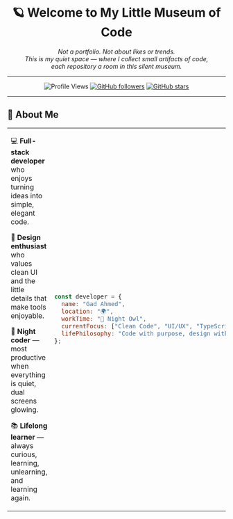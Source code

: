 <div align="center">

# 🪐 Welcome to My Little Museum of Code

*Not a portfolio. Not about likes or trends.*  
*This is my quiet space — where I collect small artifacts of code,*  
*each repository a room in this silent museum.*

---

![Profile Views](https://komarev.com/ghpvc/?username=GadAhmed1&color=blueviolet&style=flat-square&label=Profile+Views)
[![GitHub followers](https://img.shields.io/github/followers/GadAhmed1?logo=github&style=flat-square&color=blueviolet)](https://github.com/GadAhmed1)
[![GitHub stars](https://img.shields.io/github/stars/GadAhmed1?logo=github&style=flat-square&color=blueviolet)](https://github.com/GadAhmed1)

</div>

---

## 🧩 About Me

<table>
<tr>
<td width="50%">

💻 **Full-stack developer** who enjoys turning ideas into simple, elegant code.  

🎨 **Design enthusiast** who values clean UI and the little details that make tools enjoyable.  

🌙 **Night coder** — most productive when everything is quiet, dual screens glowing.  

📚 **Lifelong learner** — always curious, learning, unlearning, and learning again.  

</td>
<td width="50%">

```javascript
const developer = {
  name: "Gad Ahmed",
  location: "🌍",
  workTime: "🌙 Night Owl",
  currentFocus: ["Clean Code", "UI/UX", "TypeScript"],
  lifePhilosophy: "Code with purpose, design with heart"
};
